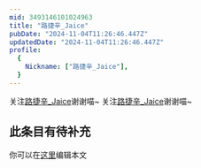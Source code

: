 ```yaml
---
mid: 3493146101024963
title: "路捷辛_Jaice"
pubDate: "2024-11-04T11:26:46.447Z"
updatedDate: "2024-11-04T11:26:46.447Z"
profile:
  {
    Nickname: ["路捷辛_Jaice"],
  }
---
```


关注[路捷辛_Jaice](https://space.bilibili.com/3493146101024963)谢谢喵~ 关注[路捷辛_Jaice](https://space.bilibili.com/3493146101024963)谢谢喵~

## 此条目有待补充
你可以在[这里](https://github.com/Yuhanawa/VTuber.ICU/edit/master/src/content/v/路捷辛_Jaice/index.md)编辑本文
